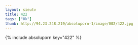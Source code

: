 ```yaml
--- 
layout: sieutv
title: 422
tags: ["0k"]
thumb: http://94.23.248.219/absoluporn-1/image/002/422.jpg
---
```

{% include absoluporn key="422" %} 
